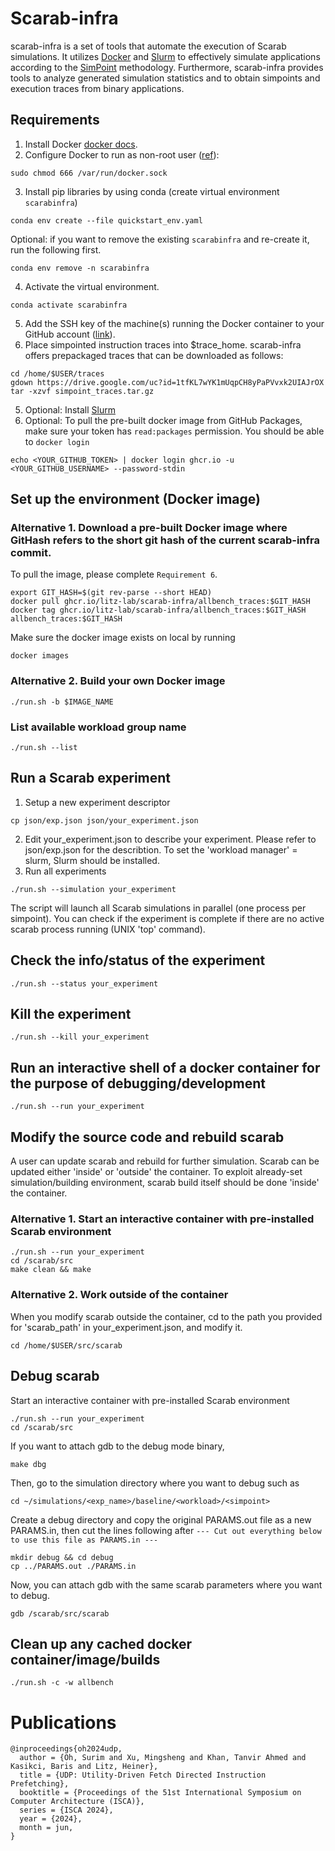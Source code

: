 # Scarab-infra

scarab-infra is a set of tools that automate the execution of Scarab simulations. It utilizes [Docker](https://www.docker.com/) and [Slurm](https://slurm.schedmd.com/documentation.html) to effectively simulate applications according to the [SimPoint](https://cseweb.ucsd.edu/~calder/simpoint/) methodology. Furthermore, scarab-infra provides tools to analyze generated simulation statistics and to obtain simpoints and execution traces from binary applications.

## Requirements
1. Install Docker [docker docs](https://docs.docker.com/engine/install/).
2. Configure Docker to run as non-root user ([ref](https://stackoverflow.com/questions/48957195/how-to-fix-docker-got-permission-denied-issue)):
```
sudo chmod 666 /var/run/docker.sock
```
3. Install pip libraries by using conda (create virtual environment `scarabinfra`)
```
conda env create --file quickstart_env.yaml
```
Optional: if you want to remove the existing `scarabinfra` and re-create it, run the following first.
```
conda env remove -n scarabinfra
```
4. Activate the virtual environment.
```
conda activate scarabinfra
```
5. Add the SSH key of the machine(s) running the Docker container to your GitHub account ([link](https://docs.github.com/en/authentication/connecting-to-github-with-ssh/generating-a-new-ssh-key-and-adding-it-to-the-ssh-agent?platform=linux)).
6. Place simpointed instruction traces into $trace_home. scarab-infra offers prepackaged traces that can be downloaded as follows:
```
cd /home/$USER/traces
gdown https://drive.google.com/uc?id=1tfKL7wYK1mUqpCH8yPaPVvxk2UIAJrOX
tar -xzvf simpoint_traces.tar.gz
```
5. Optional: Install [Slurm](docs/slurm_install_guide.md)
6. Optional: To pull the pre-built docker image from GitHub Packages, make sure your token has `read:packages` permission.
You should be able to `docker login`
```
echo <YOUR_GITHUB_TOKEN> | docker login ghcr.io -u <YOUR_GITHUB_USERNAME> --password-stdin
```
## Set up the environment (Docker image)
### Alternative 1. Download a pre-built Docker image where GitHash refers to the short git hash of the current scarab-infra commit.
To pull the image, please complete `Requirement 6`.
```
export GIT_HASH=$(git rev-parse --short HEAD)
docker pull ghcr.io/litz-lab/scarab-infra/allbench_traces:$GIT_HASH
docker tag ghcr.io/litz-lab/scarab-infra/allbench_traces:$GIT_HASH allbench_traces:$GIT_HASH
```
Make sure the docker image exists on local by running
```
docker images
```
### Alternative 2. Build your own Docker image
```
./run.sh -b $IMAGE_NAME
```

### List available workload group name
```
./run.sh --list
```

## Run a Scarab experiment

1. Setup a new experiment descriptor
```
cp json/exp.json json/your_experiment.json
```
2. Edit your_experiment.json to describe your experiment. Please refer to json/exp.json for the describtion. To set the 'workload manager' = slurm, Slurm should be installed.
3. Run all experiments
```
./run.sh --simulation your_experiment
```
The script will launch all Scarab simulations in parallel (one process per simpoint). You can check if the experiment is complete if there are no active scarab process running (UNIX 'top' command).

## Check the info/status of the experiment
```
./run.sh --status your_experiment
```

## Kill the experiment
```
./run.sh --kill your_experiment
```

## Run an interactive shell of a docker container for the purpose of debugging/development
```
./run.sh --run your_experiment
```

## Modify the source code and rebuild scarab
A user can update scarab and rebuild for further simulation. Scarab can be updated either 'inside' or 'outside' the container. To exploit already-set simulation/building environment, scarab build itself should be done 'inside' the container.
### Alternative 1. Start an interactive container with pre-installed Scarab environment
```
./run.sh --run your_experiment
cd /scarab/src
make clean && make
```
### Alternative 2. Work outside of the container
When you modify scarab outside the container, cd to the path you provided for 'scarab_path' in your_experiment.json, and modify it.
```
cd /home/$USER/src/scarab
```

## Debug scarab
Start an interactive container with pre-installed Scarab environment
```
./run.sh --run your_experiment
cd /scarab/src
```
If you want to attach gdb to the debug mode binary,
```
make dbg
```
Then, go to the simulation directory where you want to debug such as
```
cd ~/simulations/<exp_name>/baseline/<workload>/<simpoint>
```
Create a debug directory and copy the original PARAMS.out file as a new PARAMS.in, then cut the lines following after `--- Cut out everything below to use this file as PARAMS.in ---`
```
mkdir debug && cd debug
cp ../PARAMS.out ./PARAMS.in
```
Now, you can attach gdb with the same scarab parameters where you want to debug.
```
gdb /scarab/src/scarab
```

## Clean up any cached docker container/image/builds
```
./run.sh -c -w allbench
```

# Publications

```
@inproceedings{oh2024udp,
  author = {Oh, Surim and Xu, Mingsheng and Khan, Tanvir Ahmed and Kasikci, Baris and Litz, Heiner},
  title = {UDP: Utility-Driven Fetch Directed Instruction Prefetching},
  booktitle = {Proceedings of the 51st International Symposium on Computer Architecture (ISCA)},
  series = {ISCA 2024},
  year = {2024},
  month = jun,
}
```

